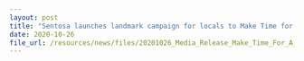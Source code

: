 ```yaml
---
layout: post
title: "Sentosa launches landmark campaign for locals to Make Time for a Holiday, with over 50 new offerings including hybrid events, insider tours and $100 packages"
date: 2020-10-26
file_url: /resources/news/files/20201026_Media_Release_Make_Time_For_A_Holiday.pdf
---
```



